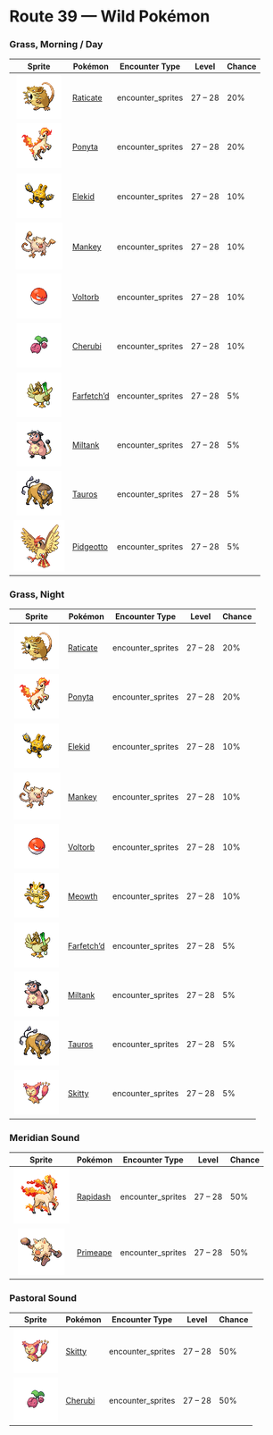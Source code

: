 # Route 39 — Wild Pokémon

### Grass, Morning / Day

| Sprite | Pokémon | Encounter Type | Level | Chance |
|:------:|---------|:--------------:|-------|--------|
| ![Raticate](../../assets/sprites/raticate/front.gif "Raticate: Its whiskers help it to maintain balance. Its fangs never stop growing, so it gnaws to pare them down.") | [Raticate](../../pokemon/raticate.md) | encounter_sprites| 27 – 28 | 20% |
| ![Ponyta](../../assets/sprites/ponyta/front.gif "Ponyta: Its hind legs, which have hooves that are harder than diamond, kick back at any presence it senses behind it.") | [Ponyta](../../pokemon/ponyta.md) | encounter_sprites| 27 – 28 | 20% |
| ![Elekid](../../assets/sprites/elekid/front.gif "Elekid: Even in the most vicious storm, this Pokémon plays happily if thunder rumbles in the sky.") | [Elekid](../../pokemon/elekid.md) | encounter_sprites| 27 – 28 | 10% |
| ![Mankey](../../assets/sprites/mankey/front.gif "Mankey: It’s unsafe to approach if it gets violently enraged for no reason and can’t distinguish friends from foes.") | [Mankey](../../pokemon/mankey.md) | encounter_sprites| 27 – 28 | 10% |
| ![Voltorb](../../assets/sprites/voltorb/front.gif "Voltorb: It was discovered when Poké Balls were introduced. It is said that there is some connection.") | [Voltorb](../../pokemon/voltorb.md) | encounter_sprites| 27 – 28 | 10% |
| ![Cherubi](../../assets/sprites/cherubi/front.gif "Cherubi: It evolves by sucking the energy out of the small ball where it had been storing nutrients.") | [Cherubi](../../pokemon/cherubi.md) | encounter_sprites| 27 – 28 | 10% |
| ![Farfetch’d](../../assets/sprites/farfetchd/front.gif "Farfetch’d: If it eats the plant stalk it carries as emergency rations, it runs off in search of a new stalk.") | [Farfetch’d](../../pokemon/farfetchd.md) | encounter_sprites| 27 – 28 | 5% |
| ![Miltank](../../assets/sprites/miltank/front.gif "Miltank: If it is around babies, the milk it produces contains much more nutrition than usual.") | [Miltank](../../pokemon/miltank.md) | encounter_sprites| 27 – 28 | 5% |
| ![Tauros](../../assets/sprites/tauros/front.gif "Tauros: After heightening its will to fight by whipping itself with its three tails, it charges at full speed.") | [Tauros](../../pokemon/tauros.md) | encounter_sprites| 27 – 28 | 5% |
| ![Pidgeotto](../../assets/sprites/pidgeotto/front.gif "Pidgeotto: It renders its prey immobile using  well-developed claws, then carries the prey more than 60 miles to its nest.") | [Pidgeotto](../../pokemon/pidgeotto.md) | encounter_sprites| 27 – 28 | 5% |

### Grass, Night

| Sprite | Pokémon | Encounter Type | Level | Chance |
|:------:|---------|:--------------:|-------|--------|
| ![Raticate](../../assets/sprites/raticate/front.gif "Raticate: Its whiskers help it to maintain balance. Its fangs never stop growing, so it gnaws to pare them down.") | [Raticate](../../pokemon/raticate.md) | encounter_sprites| 27 – 28 | 20% |
| ![Ponyta](../../assets/sprites/ponyta/front.gif "Ponyta: Its hind legs, which have hooves that are harder than diamond, kick back at any presence it senses behind it.") | [Ponyta](../../pokemon/ponyta.md) | encounter_sprites| 27 – 28 | 20% |
| ![Elekid](../../assets/sprites/elekid/front.gif "Elekid: Even in the most vicious storm, this Pokémon plays happily if thunder rumbles in the sky.") | [Elekid](../../pokemon/elekid.md) | encounter_sprites| 27 – 28 | 10% |
| ![Mankey](../../assets/sprites/mankey/front.gif "Mankey: It’s unsafe to approach if it gets violently enraged for no reason and can’t distinguish friends from foes.") | [Mankey](../../pokemon/mankey.md) | encounter_sprites| 27 – 28 | 10% |
| ![Voltorb](../../assets/sprites/voltorb/front.gif "Voltorb: It was discovered when Poké Balls were introduced. It is said that there is some connection.") | [Voltorb](../../pokemon/voltorb.md) | encounter_sprites| 27 – 28 | 10% |
| ![Meowth](../../assets/sprites/meowth/front.gif "Meowth: It loves anything that shines. It especially adores coins that it picks up and secretly hoards.") | [Meowth](../../pokemon/meowth.md) | encounter_sprites| 27 – 28 | 10% |
| ![Farfetch’d](../../assets/sprites/farfetchd/front.gif "Farfetch’d: If it eats the plant stalk it carries as emergency rations, it runs off in search of a new stalk.") | [Farfetch’d](../../pokemon/farfetchd.md) | encounter_sprites| 27 – 28 | 5% |
| ![Miltank](../../assets/sprites/miltank/front.gif "Miltank: If it is around babies, the milk it produces contains much more nutrition than usual.") | [Miltank](../../pokemon/miltank.md) | encounter_sprites| 27 – 28 | 5% |
| ![Tauros](../../assets/sprites/tauros/front.gif "Tauros: After heightening its will to fight by whipping itself with its three tails, it charges at full speed.") | [Tauros](../../pokemon/tauros.md) | encounter_sprites| 27 – 28 | 5% |
| ![Skitty](../../assets/sprites/skitty/front.gif "Skitty: It’s adorable when it chases its own tail. It’s difficult to earn its trust.") | [Skitty](../../pokemon/skitty.md) | encounter_sprites| 27 – 28 | 5% |

### Meridian Sound

| Sprite | Pokémon | Encounter Type | Level | Chance |
|:------:|---------|:--------------:|-------|--------|
| ![Rapidash](../../assets/sprites/rapidash/front.gif "Rapidash: With incredible acceleration, it reaches its top speed of 150 mph after running just 10 steps.") | [Rapidash](../../pokemon/rapidash.md) | encounter_sprites| 27 – 28 | 50% |
| ![Primeape](../../assets/sprites/primeape/front.gif "Primeape: It becomes wildly furious if it even senses someone looking at it. It chases anyone that meets its glare.") | [Primeape](../../pokemon/primeape.md) | encounter_sprites| 27 – 28 | 50% |

### Pastoral Sound

| Sprite | Pokémon | Encounter Type | Level | Chance |
|:------:|---------|:--------------:|-------|--------|
| ![Skitty](../../assets/sprites/skitty/front.gif "Skitty: It’s adorable when it chases its own tail. It’s difficult to earn its trust.") | [Skitty](../../pokemon/skitty.md) | encounter_sprites| 27 – 28 | 50% |
| ![Cherubi](../../assets/sprites/cherubi/front.gif "Cherubi: It evolves by sucking the energy out of the small ball where it had been storing nutrients.") | [Cherubi](../../pokemon/cherubi.md) | encounter_sprites| 27 – 28 | 50% |

